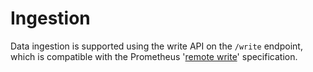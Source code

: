 # Ingestion

Data ingestion is supported using the write API on the `/write` endpoint, which
is compatible with the Prometheus '[remote write][]' specification.

[remote write]: https://prometheus.io/docs/operating/configuration/#<remote_write>
